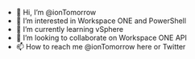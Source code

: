 - 👋 Hi, I’m @ionTomorrow
- 👀 I’m interested in Workspace ONE and PowerShell
- 🌱 I’m currently learning vSphere
- 💞️ I’m looking to collaborate on Workspace ONE API 
- 📫 How to reach me @ionTomorrow here or Twitter

<!---
ionTomorrow/ionTomorrow is a ✨ special ✨ repository because its `README.md` (this file) appears on your GitHub profile.
You can click the Preview link to take a look at your changes.
--->
